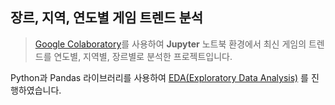 ## 장르, 지역, 연도별 게임 트렌드 분석

> [Google Colaboratory](https://colab.google/)를 사용하여 **Jupyter** 노트북 환경에서 최신 게임의 트렌드를 연도별, 지역별, 장르별로 분석한 프로젝트입니다.

Python과 Pandas 라이브러리를 사용하여 <a href="https://youtu.be/NEvuulahg2g" target="_blank">EDA(Exploratory Data Analysis)</a> 를 진행하였습니다.
